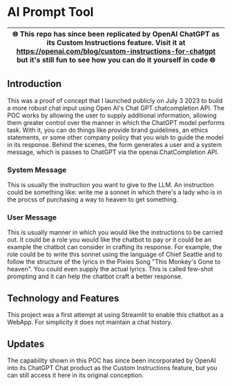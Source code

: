 # AI Prompt Tool   

| 🌐 This repo has since been replicated by OpenAI ChatGPT as its Custom Instructions feature. Visit it at https://openai.com/blog/custom-instructions-for-chatgpt but it's still fun to see how you can do it yourself in code 🌐 |
| --- |

## Introduction  
This was a proof of concept that I launched publicly on July 3 2023 to build a more robust chat input using Open AI's Chat GPT chatcompletion API. The POC works by allowing the user to supply additional information, allowing them greater control over the manner in which the ChatGPT model performs task. With it, you can do things like provide brand guidelines, an ethics statements, or some other company policy that you wish to guide the model in its response.  Behind the scenes, the form generates a user and a system message, which is passes to ChatGPT via the openai.ChatCompletion API.

### System Message  
This is usually the instruction you want to give to the LLM. An instruction could be something like: write me a sonnet in which there's a lady who is in the procss of purchasing a way to heaven to get something. 

### User Message  
This is usually manner in which you would like the instructions to be carried out. It could be a role you would like the chatbot to pay or it could be an example the chatbot can consider in crafting its response. For example, the role could be to write this sonnet using the language of Chief Seattle and to follow the structure of the lyrics in the Pixies Song "This Monkey's Gone to heaven". You could even supply the actual lyrics. This is called few-shot prompting and it can help the chatbot craft a better response.

## Technology and Features  
This project was a first attempt at using Streamlit to enable this chatbot as a WebApp. For simplicity it does not maintain a chat history.

## Updates  
The capability shown in this POC has since been incorporated by OpenAI into its ChatGPT Chat product as the Custom Instructions feature, but you can still access it here in its original conception. 

